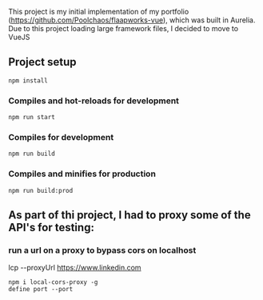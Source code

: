 This project is my initial implementation of my portfolio (https://github.com/Poolchaos/flaapworks-vue), which was built in Aurelia.
Due to this project loading large framework files, I decided to move to VueJS

## Project setup
```
npm install
```

### Compiles and hot-reloads for development
```
npm run start
```

### Compiles for development
```
npm run build
```

### Compiles and minifies for production
```
npm run build:prod
```
## As part of thi project, I had to proxy some of the API's for testing:

### run a url on a proxy to bypass cors on localhost

lcp --proxyUrl https://www.linkedin.com

```
npm i local-cors-proxy -g
define port --port
```